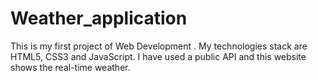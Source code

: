 # Weather_application
This is my first project of Web  Development . My technologies stack are HTML5, CSS3 and JavaScript. I have used a public API and this website shows the real-time weather.
